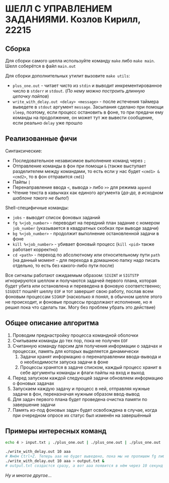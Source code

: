 # ШЕЛЛ С УПРАВЛЕНИЕМ ЗАДАНИЯМИ. Козлов Кирилл, 22215
## Сборка
Для сборки самого шелла используйте команду `make` либо `make main`. Шелл соберётся в файл `main.out`

Для сборки дополнительных утилит вызовите `make utils`:
- `plus_one.out` - читает чисто из `stdin` и выводит инкрементированное число в `stderr` и `stdout`. (*По нему можно построить длинную цепочку пайпов*)
- `write_with_delay.out <delay> <message>` - после истечения таймера выведете в `stdout` аргумент `message`. Засыпания сделано при помощи `sleep`, поэтому, если процесс остановить в фоне, то при предачи ему команды на продолжение, он может тут же вывести сообщение, если реально `delay` уже прошло

## Реализованные фичи
Синтаксические:
- Последовательное независимое выполнение команд через `;`
- Отправление команды в фон при помощи `&` (также выступает разделителем между командами, то есть если у нас будет `<cmd1> & <cmd2>`, то в фон отправится `cmd1`)
- Пайпы `|`
- Перенаправление ввода `<`, вывода `>` либо `>>` для режима `append`
- Чтение текста в кавычках как единого аргумента (*да-да, в исходном шаблоне такого не было!*)

Shell-специфичные команды:
- `jobs` - выводит список фоновых заданий
- `fg %<job_number>` - переводит на передний план задание с номером `job_number` (указывается в квадратных скобках при выводе задачи)
- `bg %<job_number>` - продолжит выполнение остановленной задачи в фоне
- `kill %<job_number>` - убивает фоновый процесс (`kill <pid>` также работает корректно)
- `cd <path>` - переход по абсолютному или относительному пути `path` (на данный момент `~` для перехода в домашнюю папку надо писать отдельно, то есть без какого-либо пути после)

Все сигналы работают ожидаемым образом: `SIGINT` и `SIGTSTP` игнорируются шеллом и получаются задачей первого плана, которая будет убита или остановлена и переведена в фоновую соответственно; `SIGQUIT` пошлёт шеллу `EOF` и тот завершит свою работу, послав всем фоновым процессам `SIGHUP` (насколько я понял, в обычном шелле этого не происходит, и фоновые процессы продолжают исполнение, но я решил пока что сделать так. Могу без проблем убрать это действие)

## Общее описание алгоритма
1. Проводим преднастройку процесса командной оболочки
2. Считываем команды до тех пор, пока не получен `EOF`
3. Считанную команду парсим для получения информации о задачах и процессах, память для которых выделяется динамически
   1. Задачи хранят информацию о перенаправлении ввода-вывода и о необходимости запуска задачи в фоне
   2. Процессы хранятся в задаче списком, каждый процесс хранит в себе аргументы команды и флаги пайпы на вход и выход
4. Перед запуском каждой следующей задачи обновляем информацию о фоновых задачах
5. Запускаем каждую задачу и процесс в ней, отправляя нужные задачи в фон, переназначая нужным образом ввод-вывод
6. Для задач первого плана будет проведена очистка памяти по завершение задачи
7. Память из-под фоновых задач будет освобождена в случае, когда при очередном опросе их статус был изменён на завершённый

## Примеры интересных команд
```bash
echo 4 > input.txt ; ./plus_one.out | ./plus_one.out | ./plus_one.out | ./plus_one.out | ./plus_one.out | ./plus_one.out | ./plus_one.out < input.txt >> input.txt
```

```bash
./write_with_delay.out 10 aaa
# Жмём Ctrl+Z. Теперь aaa не будет выведено, пока мы не пропишем fg либо bg. Можем прописать и kill
./write_with_delay.out 10 aaa > output.txt &
# output.txt создастся сразу, а вот aaa появится в нём через 10 секунд
```

*Ну и многое другое...*